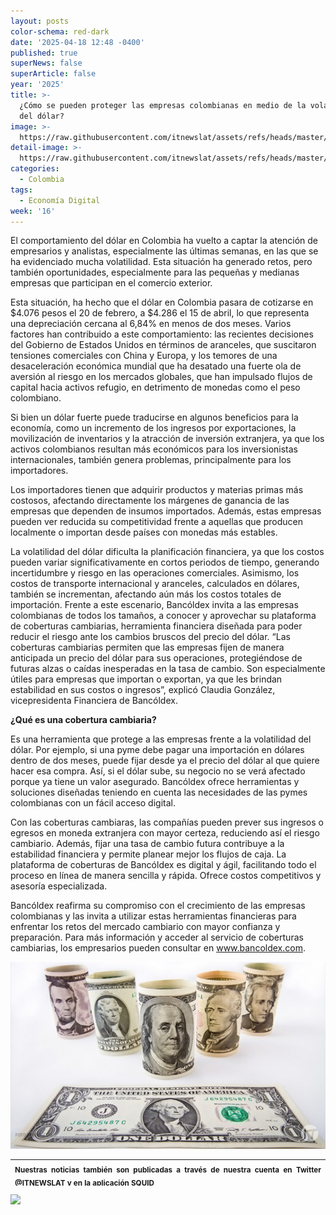 ```yaml
---
layout: posts
color-schema: red-dark
date: '2025-04-18 12:48 -0400'
published: true
superNews: false
superArticle: false
year: '2025'
title: >-
  ¿Cómo se pueden proteger las empresas colombianas en medio de la volatilidad
  del dólar? 
image: >-
  https://raw.githubusercontent.com/itnewslat/assets/refs/heads/master/img/540x320/Dolares-p.jpg
detail-image: >-
  https://raw.githubusercontent.com/itnewslat/assets/refs/heads/master/img/1024x680/Dolares-g.jpg
categories:
  - Colombia
tags:
  - Economía Digital
week: '16'
---
```

El comportamiento del dólar en Colombia ha vuelto a captar la atención de empresarios y analistas, especialmente las últimas semanas, en las que se ha evidenciado mucha volatilidad. Esta situación ha generado retos, pero también oportunidades, especialmente para las pequeñas y medianas empresas que participan en el comercio exterior.

Esta situación, ha hecho que el dólar en Colombia pasara de cotizarse en $4.076 pesos el 20 de febrero, a $4.286 el 15 de abril, lo que representa una depreciación cercana al 6,84% en menos de dos meses. Varios factores han contribuido a este comportamiento: las recientes decisiones del Gobierno de Estados Unidos en términos de aranceles, que suscitaron tensiones comerciales con China y Europa, y los temores de una desaceleración económica mundial que ha desatado una fuerte ola de aversión al riesgo en los mercados globales, que han impulsado flujos de capital hacia activos refugio, en detrimento de monedas como el peso colombiano. 

Si bien un dólar fuerte puede traducirse en algunos beneficios para la economía, como un incremento de los ingresos por exportaciones, la movilización de inventarios y la atracción de inversión extranjera, ya que los activos colombianos resultan más económicos para los inversionistas internacionales, también genera problemas, principalmente para los importadores. 

Los importadores tienen que adquirir productos y materias primas más costosos, afectando directamente los márgenes de ganancia de las empresas que dependen de insumos importados. Además, estas empresas pueden ver reducida su competitividad frente a aquellas que producen localmente o importan desde países con monedas más estables. 

La volatilidad del dólar dificulta la planificación financiera, ya que los costos pueden variar significativamente en cortos periodos de tiempo, generando incertidumbre y riesgo en las operaciones comerciales. Asimismo, los costos de transporte internacional y aranceles, calculados en dólares, también se incrementan, afectando aún más los costos totales de importación. Frente a este escenario, Bancóldex invita a las empresas colombianas de todos los tamaños, a conocer y aprovechar su plataforma de coberturas cambiarias, herramienta financiera diseñada para poder reducir el riesgo ante los cambios bruscos del precio del dólar.
“Las coberturas cambiarias permiten que las empresas fijen de manera anticipada un precio del dólar para sus operaciones, protegiéndose de futuras alzas o caídas inesperadas en la tasa de cambio. Son especialmente útiles para empresas que importan o exportan, ya que les brindan estabilidad en sus costos o ingresos”, explicó Claudia González, vicepresidenta Financiera de Bancóldex.

**¿Qué es una cobertura cambiaria?**

Es una herramienta que protege a las empresas frente a la volatilidad del dólar. Por ejemplo, si una pyme debe pagar una importación en dólares dentro de dos meses, puede fijar desde ya el precio del dólar al que quiere hacer esa compra. Así, si el dólar sube, su negocio no se verá afectado porque ya tiene un valor asegurado. Bancóldex ofrece herramientas y soluciones diseñadas teniendo en cuenta las necesidades de las pymes colombianas con un fácil acceso digital. 

Con las coberturas cambiaras, las compañías pueden prever sus ingresos o egresos en moneda extranjera con mayor certeza, reduciendo así el riesgo cambiario. Además, fijar una tasa de cambio futura contribuye a la estabilidad financiera y permite planear mejor los flujos de caja. La plataforma de coberturas de Bancóldex es digital y ágil, facilitando todo el proceso en línea de manera sencilla y rápida. Ofrece costos competitivos y asesoría especializada. 

Bancóldex reafirma su compromiso con el crecimiento de las empresas colombianas y las invita a utilizar estas herramientas financieras para enfrentar los retos del mercado cambiario con mayor confianza y preparación. Para más información y acceder al servicio de coberturas cambiarias, los empresarios pueden consultar en www.bancoldex.com.

![](https://raw.githubusercontent.com/itnewslat/assets/refs/heads/master/img/540x320/Dolares-p.jpg)

<table style="height: 42px;" width="569">
<tbody>
<tr>
<td style="text-align: justify;"><sub><strong>Nuestras noticias también son publicadas a través de nuestra cuenta en Twitter <a href="https://twitter.com/itnewslat?lang=es">@ITNEWSLAT</a> y en la aplicación <a href="https://squidapp.co/en/">SQUID</a></strong></sub></td>
</tr>
</tbody>
</table>

<img src="https://tracker.metricool.com/c3po.jpg?hash=56f88a41e39ab42c063cc51676587a04"/>